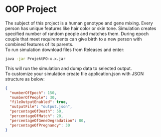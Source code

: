 # OOP Project
The subject of this project is a human genotype and gene mixing. Every person has unique features like hair color or skin tone. Simulation creates specified number of random people and matches them. During epoch couple that meet requirements can give birth to a new person with combined features of its parents. <br/>
To run simulation download files from Releases and enter: <br/>
```bash
java -jar ProjektPO-x.x.jar
```
This will run the simulation and dump data to selected output. <br/>
To customize your simulation create file application.json with JSON structure as below: <br/>
```json
{
  "numberOfEpoch": 150,
  "numberOfPeople": 30,
  "fileOutputEnabled": true,
  "outputFile": "output.json",
  "percentageOfDeath": 50,
  "percentageOfMatch": 20,
  "percentageOfGeneDegradation": 80,
  "percentageOfPregnancy": 30
}
```
